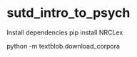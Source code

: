 # sutd_intro_to_psych

Install dependencies
pip install NRCLex

python -m textblob.download_corpora
